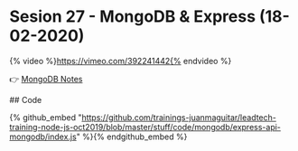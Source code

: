 # Sesion 27 - MongoDB & Express (18-02-2020) 

{% video %}https://vimeo.com/392241442{% endvideo %}

👉 [MongoDB Notes](https://github.com/trainings-juanmaguitar/leadtech-training-node-js-oct2019/blob/master/stuff/docs/mongo-notes.md) 


## Code

{% github_embed "https://github.com/trainings-juanmaguitar/leadtech-training-node-js-oct2019/blob/master/stuff/code/mongodb/express-api-mongodb/index.js" %}{% endgithub_embed %}

